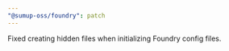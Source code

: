 ```yaml
---
"@sumup-oss/foundry": patch
---
```


Fixed creating hidden files when initializing Foundry config files.
